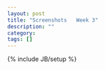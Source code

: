 ```yaml
---
layout: post
title: "Screenshots   Week 3"
description: ""
category: 
tags: []
---
```

{% include JB/setup %}
